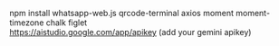 npm install whatsapp-web.js qrcode-terminal axios moment moment-timezone chalk figlet  
https://aistudio.google.com/app/apikey (add your gemini apikey)

